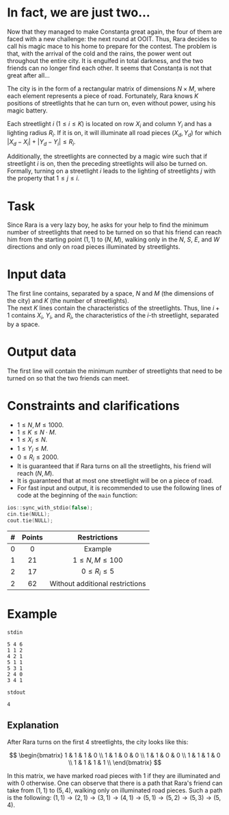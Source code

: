 # In fact, we are just two...

Now that they managed to make Constanța great again, the four of them are faced with a new challenge: the next round at OOIT. Thus, Rara decides to call his magic mace to his home to prepare for the contest. The problem is that, with the arrival of the cold and the rains, the power went out throughout the entire city. It is engulfed in total darkness, and the two friends can no longer find each other. It seems that Constanța is not that great after all...

The city is in the form of a rectangular matrix of dimensions $N \times M$, where each element represents a piece of road. Fortunately, Rara knows $K$ positions of streetlights that he can turn on, even without power, using his magic battery.

Each streetlight $i \ (1 \leq i \leq K)$ is located on row $X_i$ and column $Y_i$ and has a lighting radius $R_i$. If it is on, it will illuminate all road pieces $(X_d, Y_d)$ for which $|X_d - X_i| + |Y_d - Y_i| \leq R_i$.

Additionally, the streetlights are connected by a magic wire such that if streetlight $i$ is on, then the preceding streetlights will also be turned on. Formally, turning on a streetlight $i$ leads to the lighting of streetlights $j$ with the property that $1 \leq j \leq i$.

# Task

Since Rara is a very lazy boy, he asks for your help to find the minimum number of streetlights that need to be turned on so that his friend can reach him from the starting point $(1, 1)$ to $(N, M)$, walking only in the $N$, $S$, $E$, and $W$ directions and only on road pieces illuminated by streetlights.  

# Input data

The first line contains, separated by a space, $N$ and $M$ (the dimensions of the city) and $K$ (the number of streetlights).  
The next $K$ lines contain the characteristics of the streetlights. Thus, line $i + 1$ contains $X_i$, $Y_i$, and $R_i$, the characteristics of the $i$-th streetlight, separated by a space.  

# Output data

The first line will contain the minimum number of streetlights that need to be turned on so that the two friends can meet.  

# Constraints and clarifications

- $1 \leq N, M \leq 1000$.
- $1 \leq K \leq N \cdot M$.
- $1 \leq X_i \leq N$. 
- $1 \leq Y_i \leq M$.  
- $0 \leq R_i \leq 2000$.
- It is guaranteed that if Rara turns on all the streetlights, his friend will reach $(N, M)$.
- It is guaranteed that at most one streetlight will be on a piece of road.
- For fast input and output, it is recommended to use the following lines of code at the beginning of the `main` function:
```cpp
ios::sync_with_stdio(false);  
cin.tie(NULL);  
cout.tie(NULL);  
```  

| # | Points | Restrictions |  
|:---:|:----:|:----:|  
| 0 | 0 | Example |
| 1 | 21 | $1 \leq N, M \leq 100$ |
| 2 | 17 | $0 \leq R_i \leq 5$ |
| 2 | 62 | Without additional restrictions |  

# Example  

`stdin`  
```
5 4 6
1 1 2
4 2 1
5 1 1
5 3 1
2 4 0
3 4 1
```  

`stdout`  
```
4
```  

## Explanation

After Rara turns on the first $4$ streetlights, the city looks like this:

$$
\begin{bmatrix}
   1 & 1 & 1 & 0 \\
   1 & 1 & 0 & 0 \\
   1 & 1 & 0 & 0 \\
   1 & 1 & 1 & 0 \\
   1 & 1 & 1 & 1 \\
\end{bmatrix}
$$

In this matrix, we have marked road pieces with $1$ if they are illuminated and with $0$ otherwise.
One can observe that there is a path that Rara's friend can take from $(1, 1)$ to $(5, 4)$, walking only on illuminated road pieces. 
Such a path is the following: $(1, 1) \rightarrow (2, 1) \rightarrow (3, 1) \rightarrow (4, 1) \rightarrow (5, 1) \rightarrow (5, 2) \rightarrow (5, 3) \rightarrow (5, 4)$.